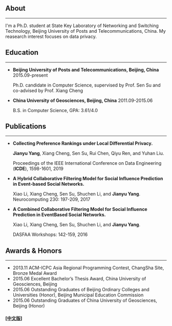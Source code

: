 ## About
---

I'm a Ph.D. student at State Key Laboratory of Networking and Switching Technology, Beijing University of Posts and Telecommunications, China. My reasearch interest focuses on data privacy.



## Education

---


* **Beijing University of Posts and Telecommunications, Beijing, China**             2015.09-present

  Ph.D. candidate in Computer Science, supervised by Prof. Sen Su and co-advised by Prof. Xiang Cheng 

* **China University of Geosciences, Beijing, China**                                2011.09-2015.06 

  B.S. in Computer Science, GPA: 3.61/4.0



## Publications

---
* **Collecting Preference Rankings under Local Differential Privacy.** 

  **Jianyu Yang**, Xiang Cheng, Sen Su, Rui Chen, Qiyu Ren, and Yuhan Liu.
  
  Proceedings of the IEEE International Conference on Data Engineering (**ICDE**), 1598-1601, 2019
  
* **A Hybrid Collaborative Filtering Model for Social Influence Prediction in Event-based Social Networks.** 

  Xiao Li, Xiang Cheng, Sen Su, Shuchen Li, and **Jianyu Yang**.  Neurocomputing 230: 197-209, 2017
  
  
* **A Combined Collaborative Filtering Model for Social Influence Prediction in EventBased Social Networks.** 

  Xiao Li, Xiang Cheng, Sen Su, Shuchen Li, and **Jianyu Yang**.
  
  DASFAA Workshops: 142-159, 2016


## Awards & Honors
------

- 2013.11  ACM-ICPC Asia Regional Programming Contest, ChangSha Site, Bronze Medal Award
- 2015.06  Excellent Bachelor’s Thesis Award, China University of Geosciences, Beijing
- 2015.06  Outstanding Graduates of Beijing Ordinary Colleges and Universities (Honor), Beijing Municipal Education Commission
- 2015.06  Outstanding Graduates of China University of Geosciences, Beijing (Honor)




#### [[中文版]](./index_cn.html)


